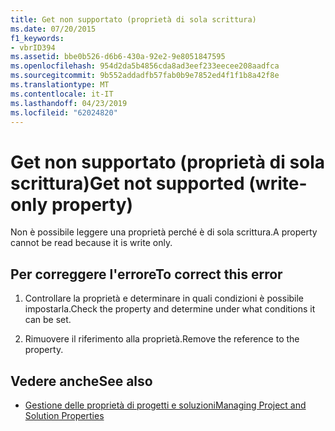```yaml
---
title: Get non supportato (proprietà di sola scrittura)
ms.date: 07/20/2015
f1_keywords:
- vbrID394
ms.assetid: bbe0b526-d6b6-430a-92e2-9e8051847595
ms.openlocfilehash: 954d2da5b4856cda8ad3eef233eecee208aadfca
ms.sourcegitcommit: 9b552addadfb57fab0b9e7852ed4f1f1b8a42f8e
ms.translationtype: MT
ms.contentlocale: it-IT
ms.lasthandoff: 04/23/2019
ms.locfileid: "62024820"
---
```

# <a name="get-not-supported-write-only-property"></a><span data-ttu-id="9207d-102">Get non supportato (proprietà di sola scrittura)</span><span class="sxs-lookup"><span data-stu-id="9207d-102">Get not supported (write-only property)</span></span>
<span data-ttu-id="9207d-103">Non è possibile leggere una proprietà perché è di sola scrittura.</span><span class="sxs-lookup"><span data-stu-id="9207d-103">A property cannot be read because it is write only.</span></span>  
  
## <a name="to-correct-this-error"></a><span data-ttu-id="9207d-104">Per correggere l'errore</span><span class="sxs-lookup"><span data-stu-id="9207d-104">To correct this error</span></span>  
  
1. <span data-ttu-id="9207d-105">Controllare la proprietà e determinare in quali condizioni è possibile impostarla.</span><span class="sxs-lookup"><span data-stu-id="9207d-105">Check the property and determine under what conditions it can be set.</span></span>  
  
2. <span data-ttu-id="9207d-106">Rimuovere il riferimento alla proprietà.</span><span class="sxs-lookup"><span data-stu-id="9207d-106">Remove the reference to the property.</span></span>  
  
## <a name="see-also"></a><span data-ttu-id="9207d-107">Vedere anche</span><span class="sxs-lookup"><span data-stu-id="9207d-107">See also</span></span>

- [<span data-ttu-id="9207d-108">Gestione delle proprietà di progetti e soluzioni</span><span class="sxs-lookup"><span data-stu-id="9207d-108">Managing Project and Solution Properties</span></span>](/visualstudio/ide/managing-project-and-solution-properties)
